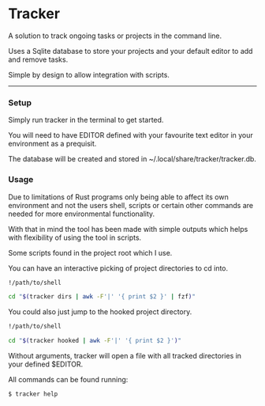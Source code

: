 # Tracker

A solution to track ongoing tasks or projects in the command line.

Uses a Sqlite database to store your projects and your default editor to add and remove tasks.

Simple by design to allow integration with scripts.

---

### Setup

Simply run tracker in the terminal to get started.

You will need to have EDITOR defined with your favourite text editor in your environment as a prequisit.

The database will be created and stored in ~/.local/share/tracker/tracker.db.

### Usage

Due to limitations of Rust programs only being able to affect its own environment and not the users shell, scripts or certain other commands are needed for more environmental functionality.

With that in mind the tool has been made with simple outputs which helps with flexibility of using the tool in scripts.

Some scripts found in the project root which I use.

You can have an interactive picking of project directories to cd into.

```bash
!/path/to/shell

cd "$(tracker dirs | awk -F'|' '{ print $2 }' | fzf)"
```

You could also just jump to the hooked project directory.

```bash
!/path/to/shell

cd "$(tracker hooked | awk -F'|' '{ print $2 }')"
```


Without arguments, tracker will open a file with all tracked directories in your defined $EDITOR.

All commands can be found running:

```
$ tracker help
```
